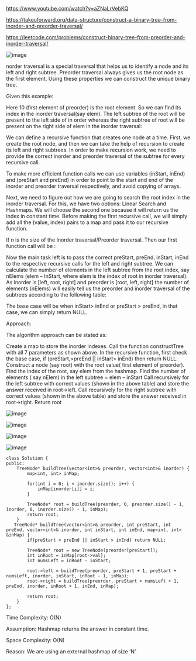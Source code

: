 https://www.youtube.com/watch?v=aZNaLrVebKQ

https://takeuforward.org/data-structure/construct-a-binary-tree-from-inorder-and-preorder-traversal/

https://leetcode.com/problems/construct-binary-tree-from-preorder-and-inorder-traversal/

![image](https://user-images.githubusercontent.com/53824950/159131209-bfc0b50a-e91f-4aa7-8cb0-23dd428f89e5.png)


norder traversal is a special traversal that helps us to identify a node and its left and right subtree. Preorder traversal always gives us the root node as the first element. Using these properties we can construct the unique binary tree.

Given this example:



Here 10 (first element of preorder) is the root element. So we can find its index in the inorder traversal(say elem). The left subtree of the root will be present to the left side of in order whereas the right subtree of root will be present on the right side of elem in the inorder traversal: 

We can define a recursive function that creates one node at a time. First, we create the root node, and then we can take the help of recursion to create its left and right subtrees. In order to make recursion work, we need to provide the correct inorder and preorder traversal of the subtree for every recursive call.



To make more efficient function calls we can use variables (inStart, inEnd) and (preStart and preEnd) in order to point to the start and end of the inorder and preorder traversal respectively, and avoid copying of arrays. 

Next, we need to figure out how we are going to search the root index in the inorder traversal. For this, we have two options: Linear Search and Hashmaps. We will choose the second one because it will return us the index in constant time. Before making the first recursive call, we will simply add all the (value, index) pairs to a map and pass it to our recursive function.

If n is the size of the Inorder traversal/Preorder traversal. Then our first function call will be : 



Now the main task left is to pass the correct preStart, preEnd, inStart, inEnd to the respective recursive calls for the left and right subtree. We can calculate the number of elements in the left subtree from the root index, say nElems (elem – InStart, where elem is the index of root in inorder traversal). As inorder is [left, root, right] and preorder is [root, left, right] the number of elements (nElems) will easily tell us the preorder and inorder traversal of the subtrees according to the following table:



The base case will be when inStart> inEnd or preStart > preEnd, in that case, we can simply return NULL.

Approach:

The algorithm approach can be stated as:

Create a map to store the inorder indexes.
Call the function constructTree with all 7 parameters as shown above.
In the recursive function, first check the base case, if (preStart,>preEnd || inStart> inEnd) then return NULL.
Construct a node (say root) with the root value( first element of preorder). 
Find the index of the root, say elem from the hashmap.
Find the number of elements ( say nElem) in the left subtree  = elem – inStart
 Call recursively for the left subtree with correct values (shown in the above table) and store the answer received in root->left.
Call recursively for the right subtree with correct values (shown in the above table) and store the answer received in root->right.
Return root

![image](https://user-images.githubusercontent.com/53824950/159131267-8c816e0c-0d39-4ab8-a1b1-0330f5fa1fb7.png)

![image](https://user-images.githubusercontent.com/53824950/159131272-03ba9638-f5f6-4c5f-b12a-764199332dbe.png)

![image](https://user-images.githubusercontent.com/53824950/159131276-2366021e-ee23-4f95-82ac-9113b5e7d22b.png)

![image](https://user-images.githubusercontent.com/53824950/159131288-e196cbaa-5732-4458-8c16-92d103da8213.png)

```
class Solution {
public:
    TreeNode* buildTree(vector<int>& preorder, vector<int>& inorder) {
        map<int, int> inMap; 

        for(int i = 0; i < inorder.size(); i++) {
            inMap[inorder[i]] = i;
        }

        TreeNode* root = buildTree(preorder, 0, preorder.size() - 1, inorder, 0, inorder.size() - 1, inMap);
        return root;
    }
   TreeNode* buildTree(vector<int>& preorder, int preStart, int preEnd, vector<int>& inorder, int inStart, int inEnd, map<int, int> &inMap) {
        if(preStart > preEnd || inStart > inEnd) return NULL;

        TreeNode* root = new TreeNode(preorder[preStart]);
        int inRoot = inMap[root->val];
        int numsLeft = inRoot - inStart;

        root->left = buildTree(preorder, preStart + 1, preStart + numsLeft, inorder, inStart, inRoot - 1, inMap);
        root->right = buildTree(preorder, preStart + numsLeft + 1, preEnd, inorder, inRoot + 1, inEnd, inMap);

        return root;
    }
};
```


Time Complexity: O(N)

Assumption: Hashmap returns the answer in constant time.

Space Complexity: O(N)

Reason: We are using an external hashmap of size ‘N’.
